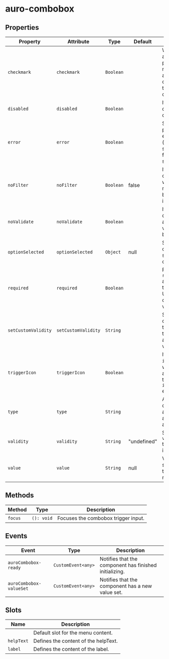 # auro-combobox

## Properties

| Property            | Attribute           | Type      | Default     | Description                                      |
|---------------------|---------------------|-----------|-------------|--------------------------------------------------|
| `checkmark`         | `checkmark`         | `Boolean` |             | When attribute is present auro-menu will apply checkmarks to selected options. |
| `disabled`          | `disabled`          | `Boolean` |             | If set, disables the combobox.                   |
| `error`             | `error`             | `Boolean` |             | Sets a persistent error state (e.g. an error state returned from the server). |
| `noFilter`          | `noFilter`          | `Boolean` | false       | If set, combobox will not filter menuoptions based in input. |
| `noValidate`        | `noValidate`        | `Boolean` |             | If set, disables auto-validation on blur.        |
| `optionSelected`    | `optionSelected`    | `Object`  | null        | Specifies the current selected option.           |
| `required`          | `required`          | `Boolean` |             | Populates the `required` attribute on the input. Used for client-side validation. |
| `setCustomValidity` | `setCustomValidity` | `String`  |             | Sets a custom help text message to display for all validityStates. |
| `triggerIcon`       | `triggerIcon`       | `Boolean` |             | If set, the `icon` attribute will be applied to the trigger `auro-input` element. |
| `type`              | `type`              | `String`  |             | Applies the defined value as the type attribute on auro-input. |
| `validity`          | `validity`          | `String`  | "undefined" | Specifies the `validityState` this element is in. |
| `value`             | `value`             | `String`  | null        | Value selected for the dropdown menu.            |

## Methods

| Method  | Type       | Description                         |
|---------|------------|-------------------------------------|
| `focus` | `(): void` | Focuses the combobox trigger input. |

## Events

| Event                   | Type               | Description                                      |
|-------------------------|--------------------|--------------------------------------------------|
| `auroCombobox-ready`    | `CustomEvent<any>` | Notifies that the component has finished initializing. |
| `auroCombobox-valueSet` | `CustomEvent<any>` | Notifies that the component has a new value set. |

## Slots

| Name       | Description                          |
|------------|--------------------------------------|
|            | Default slot for the menu content.   |
| `helpText` | Defines the content of the helpText. |
| `label`    | Defines the content of the label.    |
